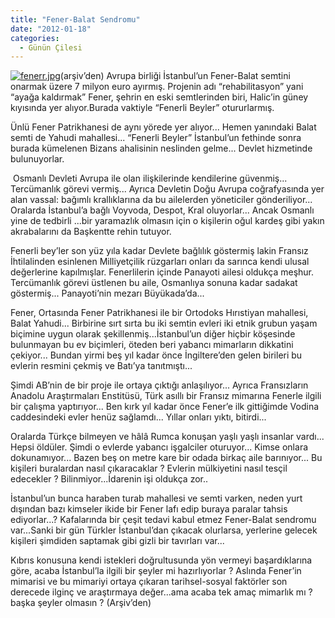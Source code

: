 ```yaml
---
title: "Fener-Balat Sendromu"
date: "2012-01-18"
categories: 
  - Günün Çilesi
---
```


[![fenerr.jpg](/uploads/2012/01/fenerr.jpg)](/uploads/2012/01/fenerr.jpg "fenerr.jpg")(arşiv’den) Avrupa birliği İstanbul’un Fener-Balat semtini onarmak üzere 7 milyon euro ayırmış. Projenin adı “rehabilitasyon” yani “ayağa kaldırmak” Fener, şehrin en eski semtlerinden biri, Halic’in güney kıyısında yer alıyor.Burada vaktiyle “Fenerli Beyler” otururlarmış.

Ünlü Fener Patrikhanesi de aynı yörede yer alıyor... Hemen yanındaki Balat semti de Yahudi mahallesi... “Fenerli Beyler” İstanbul’un fethinde sonra burada kümelenen Bizans ahalisinin neslinden gelme... Devlet hizmetinde bulunuyorlar.

 Osmanlı Devleti Avrupa ile olan ilişkilerinde kendilerine güvenmiş... Tercümanlık görevi vermiş... Ayrıca Devletin Doğu Avrupa coğrafyasında yer alan vassal: bağımlı krallıklarına da bu ailelerden yöneticiler gönderiliyor... Oralarda İstanbul’a bağlı Voyvoda, Despot, Kral oluyorlar... Ancak Osmanlı yine de tedbirli ...bir yaramazlık olmasın için o kişilerin oğul kardeş gibi yakın akrabalarını da Başkentte rehin tutuyor.

Fenerli bey’ler son yüz yıla kadar Devlete bağlılık göstermiş lakin Fransız İhtilalinden esinlenen Milliyetçilik rüzgarları onları da sarınca kendi ulusal değerlerine kapılmışlar. Fenerlilerin içinde Panayoti ailesi oldukça meşhur. Tercümanlık görevi üstlenen bu aile, Osmanlıya sonuna kadar sadakat göstermiş... Panayoti’nin mezarı Büyükada’da...

Fener, Ortasında Fener Patrikhanesi ile bir Ortodoks Hırıstiyan mahallesi, Balat Yahudi... Birbirine sırt sırta bu iki semtin evleri iki etnik grubun yaşam biçimine uygun olarak şekillenmiş...İstanbul’un diğer hiçbir köşesinde bulunmayan bu ev biçimleri, öteden beri yabancı mimarların dikkatini çekiyor... Bundan yirmi beş yıl kadar önce İngiltere’den gelen birileri bu evlerin resmini çekmiş ve Batı’ya tanıtmıştı...

Şimdi AB’nin de bir proje ile ortaya çıktığı anlaşılıyor... Ayrıca Fransızların Anadolu Araştırmaları Enstitüsü, Türk asıllı bir Fransız mimarına Fenerle ilgili bir çalışma yaptırıyor... Ben kırk yıl kadar önce Fener’e ilk gittiğimde Vodina caddesindeki evler henüz sağlamdı... Yıllar onları yıktı, bitirdi...

Oralarda Türkçe bilmeyen ve hâlâ Rumca konuşan yaşlı yaşlı insanlar vardı... Hepsi öldüler. Şimdi o evlerde yabancı işgalciler oturuyor... Kimse onlara dokunamıyor... Bazen beş on metre kare bir odada birkaç aile barınıyor... Bu kişileri buralardan nasıl çıkaracaklar ? Evlerin mülkiyetini nasıl tesçil edecekler ? Bilinmiyor...İdarenin işi oldukça zor..

İstanbul’un bunca haraben turab mahallesi ve semti varken, neden yurt dışından bazı kimseler ikide bir Fener lafı edip buraya paralar tahsis ediyorlar...? Kafalarında bir çeşit tedavi kabul etmez Fener-Balat sendromu var...Sanki bir gün Türkler İstanbul’dan çıkacak olurlarsa, yerlerine gelecek kişileri şimdiden saptamak gibi gizli bir tavırları var...

Kıbrıs konusuna kendi istekleri doğrultusunda yön vermeyi başardıklarına göre, acaba İstanbul’la ilgili bir şeyler mi hazırlıyorlar ? Aslında Fener’in mimarisi ve bu mimariyi ortaya çıkaran tarihsel-sosyal faktörler son derecede ilginç ve araştırmaya değer...ama acaba tek amaç mimarlık mı ? başka şeyler olmasın ? (Arşiv’den)
